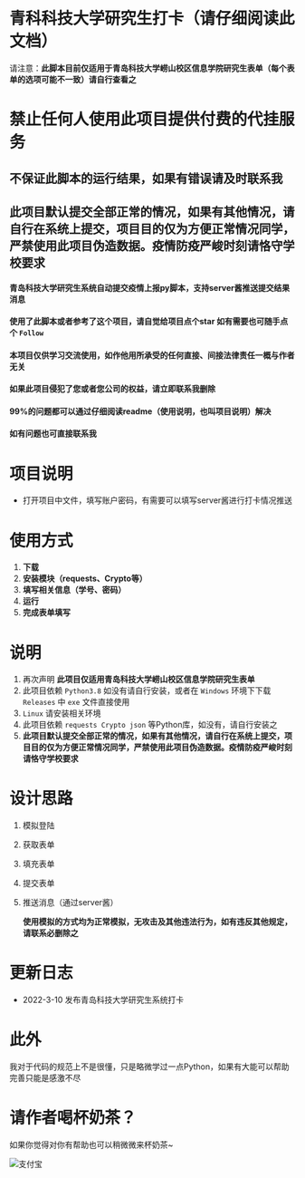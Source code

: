 # 青科科技大学研究生打卡（请仔细阅读此文档）


请注意：**此脚本目前仅适用于青岛科技大学崂山校区信息学院研究生表单（每个表单的选项可能不一致）请自行查看之**

# 禁止任何人使用此项目提供付费的代挂服务

## 不保证此脚本的运行结果，如果有错误请及时联系我

## **此项目默认提交全部正常的情况，如果有其他情况，请自行在系统上提交，项目目的仅为方便正常情况同学，严禁使用此项目伪造数据。疫情防疫严峻时刻请恪守学校要求**

#### 青岛科技大学研究生系统自动提交疫情上报py脚本，支持server酱推送提交结果消息

#### 使用了此脚本或者参考了这个项目，请自觉给项目点个star 如有需要也可随手点个 `Follow`

#### 本项目仅供学习交流使用，如作他用所承受的任何直接、间接法律责任一概与作者无关

#### 如果此项目侵犯了您或者您公司的权益，请立即联系我删除

#### 99%的问题都可以通过仔细阅读readme（使用说明，也叫项目说明）解决

#### 如有问题也可直接联系我


# 项目说明

- 打开项目中文件，填写账户密码，有需要可以填写server酱进行打卡情况推送


# 使用方式

1. **下载**
2. **安装模块（requests、Crypto等）**
3. **填写相关信息（学号、密码）**
4. **运行**
5. **完成表单填写**

# 说明

1. 再次声明 **此项目仅适用青岛科技大学崂山校区信息学院研究生表单**
2. 此项目依赖 `Python3.8` 如没有请自行安装，或者在 `Windows` 环境下下载 `Releases` 中 `exe` 文件直接使用
3. `Linux` 请安装相关环境
4. 此项目依赖 `requests Crypto json` 等Python库，如没有，请自行安装之
5. **此项目默认提交全部正常的情况，如果有其他情况，请自行在系统上提交，项目目的仅为方便正常情况同学，严禁使用此项目伪造数据。疫情防疫严峻时刻请恪守学校要求**

# 设计思路

1. 模拟登陆

2. 获取表单

3. 填充表单

4. 提交表单

5. 推送消息（通过server酱）

   **使用模拟的方式均为正常模拟，无攻击及其他违法行为，如有违反其他规定，请联系必删除之**

# 更新日志

- 2022-3-10 发布青岛科技大学研究生系统打卡

# 此外

我对于代码的规范上不是很懂，只是略微学过一点Python，如果有大能可以帮助完善只能是感激不尽

# 请作者喝杯奶茶？

如果你觉得对你有帮助也可以稍微微来杯奶茶~

![支付宝](http://52.175.18.202:8888/down/iGicPQgzMdG2)
